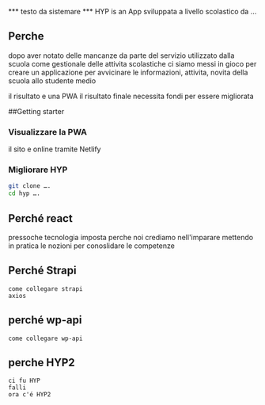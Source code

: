 *** testo da sistemare ***
HYP is an App sviluppata a livello scolastico da …

## Perche
dopo aver notato delle mancanze da parte del servizio utilizzato dalla scuola come gestionale delle attivita scolastiche ci siamo messi in gioco per creare un applicazione per avvicinare le informazioni, attivita, novita della scuola allo studente medio 

il risultato e una PWA
il risultato finale necessita fondi per essere migliorata

##Getting starter
### Visualizzare la PWA
il sito e online tramite Netlify

### Migliorare HYP

```sh
git clone …. 
cd hyp …. 
```

## Perché react
pressoche tecnologia imposta 
perche noi crediamo nell'imparare mettendo in pratica le nozioni 
per conoslidare le competenze
    
## Perché Strapi
    come collegare strapi
    axios

## perché wp-api
    come collegare wp-api

## perche HYP2
    ci fu HYP
    falli
    ora c'é HYP2
